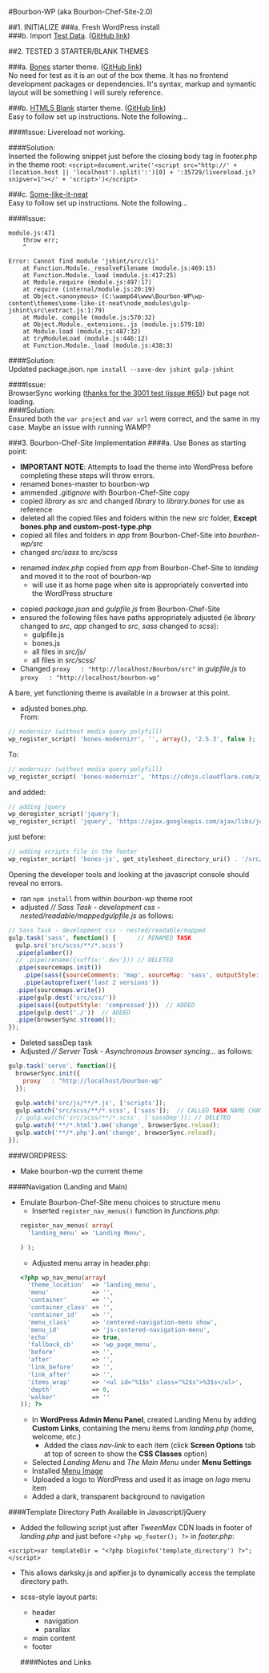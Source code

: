 #Bourbon-WP (aka Bourbon-Chef-Site-2.0)

##1. INITIALIZE
###a. Fresh WordPress install  
###b. Import [Test Data](http://wptest.io/). ([GitHub link](https://github.com/poststatus))  

##2. TESTED 3 STARTER/BLANK THEMES  

###a. [Bones](http://themble.com/bones/) starter theme. ([GitHub link](https://github.com/eddiemachado/bones))  
No need for test as it is an out of the box theme.  It has no frontend development packages or dependencies.  It's syntax, markup and symantic layout will be something I will surely reference.

###b. [HTML5 Blank](http://html5blank.com/) starter theme. ([GitHub link](https://github.com/toddmotto/html5blank))  
Easy to follow set up instructions. Note the following...   

####Issue:
Livereload not working.  

####Solution:  
Inserted the following snippet just before the closing body tag in footer.php in the theme root:  `<script>document.write('<script src="http://' + (location.host || 'localhost').split(':')[0] + ':35729/livereload.js?snipver=1"></' + 'script>')</script>`


###c. [Some-like-it-neat](https://github.com/digisavvy/some-like-it-neat)  
Easy to follow set up instructions. Note the following...  

####Issue:  
```console
module.js:471
    throw err;
    ^

Error: Cannot find module 'jshint/src/cli'
    at Function.Module._resolveFilename (module.js:469:15)
    at Function.Module._load (module.js:417:25)
    at Module.require (module.js:497:17)
    at require (internal/module.js:20:19)
    at Object.<anonymous> (C:\wamp64\www\Bourbon-WP\wp-content\themes\some-like-it-neat\node_modules\gulp-jshint\src\extract.js:1:79)
    at Module._compile (module.js:570:32)
    at Object.Module._extensions..js (module.js:579:10)
    at Module.load (module.js:487:32)
    at tryModuleLoad (module.js:446:12)
    at Function.Module._load (module.js:438:3)
```
####Solution:  
Updated package.json. `npm install --save-dev jshint gulp-jshint`

####Issue:  
BrowserSync working ([thanks for the 3001 test (issue #65)](https://github.com/digisavvy/some-like-it-neat/issues/65)) but page not loading.  
####Solution:  
Ensured both the `var project` and `var url` were correct, and the same in my case.  Maybe an issue with running WAMP?  

###3. Bourbon-Chef-Site Implementation
####a. Use Bones as starting point:  
+ **IMPORTANT NOTE**: Attempts to load the theme into WordPress before completing these steps will throw errors.  
+ renamed bones-master to bourbon-wp
+ ammended _.gitignore_ with Bourbon-Chef-Site copy
+ copied _library_ as _src_ and changed _library_ to _library.bones_ for use as reference  
+ deleted all the copied files and folders within the new _src_ folder, **Except bones.php and custom-post-type.php**  
+ copied all files and folders in _app_ from Bourbon-Chef-Site into _bourbon-wp/src_
+ changed _src/sass_ to _src/scss_
- renamed _index.php_ copied from _app_ from Bourbon-Chef-Site to _landing_ and moved it to the root of bourbon-wp
  - will use it as home page when site is appropriately converted into the WordPress structure
+ copied _package.json_ and _gulpfile.js_ from Bourbon-Chef-Site
+ ensured the following files have paths appropriately adjusted (ie _library_ changed to _src_, _app_ changed to _src_, _sass_ changed to _scss_):  
  + gulpfile.js  
  + bones.js
  + all files in _src/js/_  
  + all files in _src/scss/_  
+ Changed `proxy   : "http://localhost/Bourbon/src"` in _gulpfile.js_ to `proxy   : "http://localhost/bourbon-wp"`  


A bare, yet functioning theme is available in a browser at this point.

+ adjusted bones.php.   
From:
```php
// modernizr (without media query polyfill)
wp_register_script( 'bones-modernizr', '', array(), '2.5.3', false );
```

To:  
```php
// modernizr (without media query polyfill)
wp_register_script( 'bones-modernizr', 'https://cdnjs.cloudflare.com/ajax/libs/modernizr/2.8.3/modernizr.min.js', array(), '2.5.3', false );
```

and added:   
```php
// adding jquery
wp_deregister_script('jquery');
wp_register_script( 'jquery', 'https://ajax.googleapis.com/ajax/libs/jquery/3.1.1/jquery.min.js', false);
```  
just before:    
```php
// adding scripts file in the footer
wp_register_script( 'bones-js', get_stylesheet_directory_uri() . '/src/js/script.js', array( 'jquery' ), '', true );
```  

Opening the developer tools and looking at the javascript console should reveal no errors.  

+ ran `npm install` from within _bourbon-wp_ theme root
+ adjusted _// Sass Task - development css - nested/readable/mappedgulpfile.js_ as follows:
```javascript
// Sass Task - development css - nested/readable/mapped
gulp.task('sass', function() {      // RENAMED TASK
  gulp.src('src/scss/**/*.scss')
  .pipe(plumber())
  // .pipe(rename({suffix:'.dev'})) // DELETED
  .pipe(sourcemaps.init())
    .pipe(sass({sourceComments: 'map', sourceMap: 'sass', outputStyle: 'nested'}))
    .pipe(autoprefixer('last 2 versions'))
  .pipe(sourcemaps.write())
  .pipe(gulp.dest('src/css/'))
  .pipe(sass({outputStyle: 'compressed'}))  // ADDED
  .pipe(gulp.dest('./'))  // ADDED
  .pipe(browserSync.stream());
});
```   
+ Deleted sassDep task  
+ Adjusted _// Server Task - Asynchronous browser syncing..._ as follows:  
```javascript
gulp.task('serve', function(){
  browserSync.init({
    proxy   : "http://localhost/bourbon-wp"
  });

  gulp.watch('src/js/**/*.js', ['scripts']);
  gulp.watch('src/scss/**/*.scss', ['sass']);  // CALLED TASK NAME CHANGE sassDev to sass
  // gulp.watch('src/scss/**/*.scss', ['sassDep']); // DELETED
  gulp.watch('**/*.html').on('change', browserSync.reload);
  gulp.watch('**/*.php').on('change', browserSync.reload);
});
```  
###WORDPRESS:
+ Make bourbon-wp the current theme  

####Navigation (Landing and Main)
+ Emulate Bourbon-Chef-Site menu choices to structure menu  
  + Inserted `register_nav_menus()` function in _functions.php_:
  ```php
  register_nav_menus( array(
  	'landing_menu' => 'Landing Menu',

  ) );  
  ```
  + Adjusted menu array in header.php:
  ```php
  <?php wp_nav_menu(array(
    'theme_location'  => 'landing_menu',
    'menu'            => '',
    'container'       => '',
    'container_class' => '',
    'container_id'    => '',
    'menu_class'      => 'centered-navigation-menu show',
    'menu_id'         => 'js-centered-navigation-menu',
    'echo'            => true,
    'fallback_cb'     => 'wp_page_menu',
    'before'          => '',
    'after'           => '',
    'link_before'     => '',
    'link_after'      => '',
    'items_wrap'      => '<ul id="%1$s" class="%2$s">%3$s</ul>',
    'depth'           => 0,
    'walker'          => ''
  )); ?>
  ```
  + In **WordPress Admin Menu Panel**, created Landing Menu by adding **Custom Links**, containing the menu items from _landing.php_ (home, welcome, etc.)
    + Added the class _nav-link_ to each item (click **Screen Options** tab at top of screen to show the **CSS Classes** option)
  + Selected _Landing Menu_ and _The Main Menu_ under **Menu Settings**
  + Installed [Menu Image](https://wordpress.org/plugins/menu-image/)
  + Uploaded a logo to WordPress and used it as image on _logo_ menu item
  + Added a dark, transparent background to navigation  

####Template Directory Path Available in Javascript/jQuery    
+ Added the following script just after _TweenMax_ CDN loads in footer of _landing.php_ and just before `<?php wp_footer(); ?>` in _footer.php_:  
```html5blank
<script>var templateDir = "<?php bloginfo('template_directory') ?>";</script>
```
  + This allows darksky.js and apifier.js to dynamically access the template directory path.
- scss-style layout parts:
  - header
    - navigation
    - parallax
  - main content
  - footer

  ####Notes and Links
  
